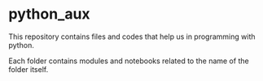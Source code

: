 # python_aux
This repository contains files and codes that help us in programming with python.

Each folder contains modules and notebooks related to the name of the folder itself.


